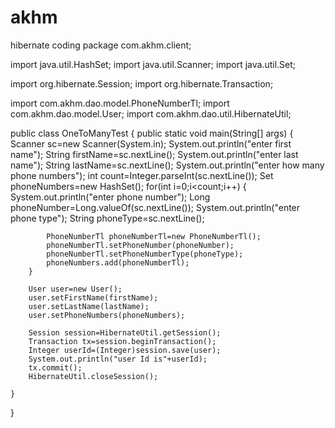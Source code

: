 # akhm
hibernate coding
package com.akhm.client;

import java.util.HashSet;
import java.util.Scanner;
import java.util.Set;

import org.hibernate.Session;
import org.hibernate.Transaction;

import com.akhm.dao.model.PhoneNumberTl;
import com.akhm.dao.model.User;
import com.akhm.dao.util.HibernateUtil;

public class OneToManyTest {
	public static void main(String[] args) {
		Scanner sc=new Scanner(System.in);
		System.out.println("enter first name");
		String firstName=sc.nextLine();
		System.out.println("enter last name");
		String lastName=sc.nextLine();
		System.out.println("enter how many phone numbers");
		int count=Integer.parseInt(sc.nextLine());
		Set<PhoneNumberTl> phoneNumbers=new HashSet<PhoneNumberTl>();
		for(int i=0;i<count;i++)
		{
			System.out.println("enter phone number");
			Long phoneNumber=Long.valueOf(sc.nextLine());
			System.out.println("enter phone type");
			String phoneType=sc.nextLine();
			
			PhoneNumberTl phoneNumberTl=new PhoneNumberTl();
			phoneNumberTl.setPhoneNumber(phoneNumber);
			phoneNumberTl.setPhoneNumberType(phoneType);
			phoneNumbers.add(phoneNumberTl);
		}
		
		User user=new User();
		user.setFirstName(firstName);
		user.setLastName(lastName);
		user.setPhoneNumbers(phoneNumbers);
		
		Session session=HibernateUtil.getSession();
		Transaction tx=session.beginTransaction();
		Integer userId=(Integer)session.save(user);
		System.out.println("user Id is"+userId);
		tx.commit();
		HibernateUtil.closeSession();
		
	}
}
